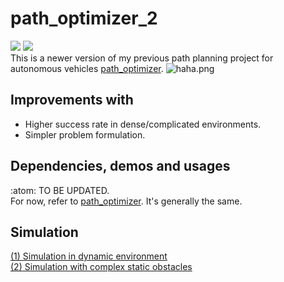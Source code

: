 # path_optimizer_2
![](https://img.shields.io/badge/ROS-Kinetic-orange)  ![](https://img.shields.io/badge/ROS-Melodic-blue)     
This is a newer version of my previous path planning project for autonomous vehicles [path_optimizer](https://github.com/LiJiangnanBit/path_optimizer).
![haha.png](https://i.loli.net/2021/11/02/VQLH5eRFmTDcgBM.png)  
## Improvements with
- Higher success rate in dense/complicated environments.  
- Simpler problem formulation.  
## Dependencies, demos and usages
:atom: TO BE UPDATED.  
For now, refer to [path_optimizer](https://github.com/LiJiangnanBit/path_optimizer). It's generally the same.  
## Simulation
[(1) Simulation in dynamic environment](https://vimeo.com/498950818)  
[(2) Simulation with complex static obstacles](https://vimeo.com/498591477)  
